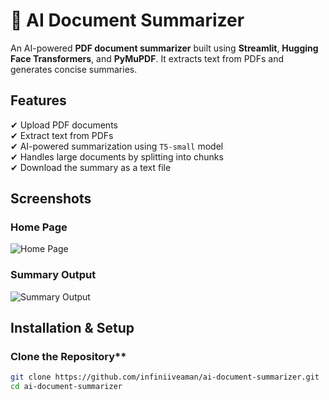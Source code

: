 # 📄 AI Document Summarizer  

An AI-powered **PDF document summarizer** built using **Streamlit**, **Hugging Face Transformers**, and **PyMuPDF**. It extracts text from PDFs and generates concise summaries.  

##  Features  
✔ Upload PDF documents  
✔ Extract text from PDFs  
✔ AI-powered summarization using `T5-small` model  
✔ Handles large documents by splitting into chunks  
✔ Download the summary as a text file  
##  Screenshots

### Home Page
![Home Page](Home.png)

### Summary Output
![Summary Output](working.png)
##  Installation & Setup  

###  Clone the Repository**  
```sh
git clone https://github.com/infiniiveaman/ai-document-summarizer.git
cd ai-document-summarizer
